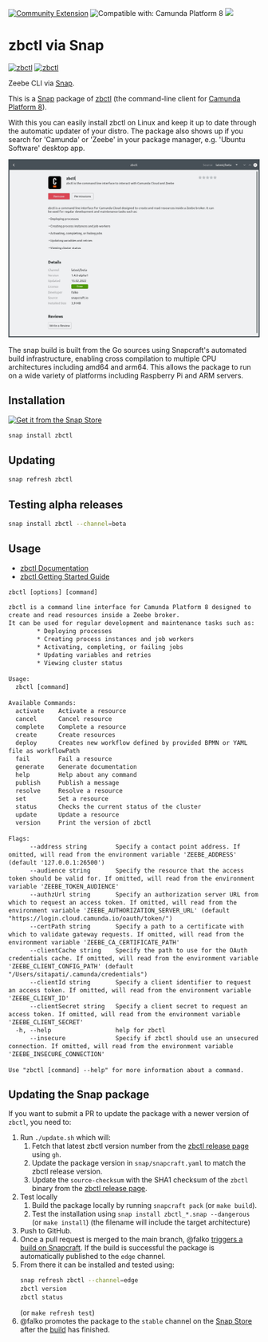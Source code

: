 [![Community Extension](https://img.shields.io/badge/Community%20Extension-An%20open%20source%20community%20maintained%20project-FF4700)](https://github.com/camunda-community-hub/community)
![Compatible with: Camunda Platform 8](https://img.shields.io/badge/Compatible%20with-Camunda%20Platform%208-0072Ce)
[![](https://img.shields.io/badge/Lifecycle-Incubating-blue)](https://github.com/Camunda-Community-Hub/community/blob/main/extension-lifecycle.md#incubating-)

# zbctl via Snap

[![zbctl](https://snapcraft.io/zbctl/badge.svg)](https://snapcraft.io/zbctl)
[![zbctl](https://snapcraft.io/zbctl/trending.svg?name=0)](https://snapcraft.io/zbctl)

Zeebe CLI via [Snap](https://snapcraft.io/).

This is a [Snap](https://snapcraft.io/about) package of
[zbctl](https://github.com/camunda-community-hub/zeebe-client-go/blob/main/cmd/zbctl/zbctl.md) (the command-line client for [Camunda Platform 8](https://camunda.com)).

With this you can easily install zbctl on Linux and keep it up to date through the automatic updater of your distro. The package also shows up if you search for 'Camunda' or 'Zeebe' in your package manager, e.g. 'Ubuntu Software' desktop app.

![Screenshot showing zbctl in the Ubuntu Software app](screen.jpg)

The snap build is built from the Go sources using Snapcraft's automated build infrastructure, enabling cross compilation to multiple CPU architectures including amd64 and arm64. This allows the package to run on a wide variety of platforms including Raspberry Pi and ARM servers.

## Installation

[![Get it from the Snap Store](https://snapcraft.io/static/images/badges/en/snap-store-black.svg)](https://snapcraft.io/zbctl)

```sh
snap install zbctl
```

## Updating

```sh
snap refresh zbctl
```

## Testing alpha releases

```sh
snap install zbctl --channel=beta
```

## Usage

* [zbctl Documentation](https://github.com/camunda-community-hub/zeebe-client-go/blob/main/cmd/zbctl/zbctl.md)
* [zbctl Getting Started Guide](https://github.com/camunda-community-hub/zeebe-client-go/blob/main/cmd/zbctl/cli-get-started.md)

```
zbctl [options] [command]
```

```
zbctl is a command line interface for Camunda Platform 8 designed to create and read resources inside a Zeebe broker.
It can be used for regular development and maintenance tasks such as:
        * Deploying processes
        * Creating process instances and job workers
        * Activating, completing, or failing jobs
        * Updating variables and retries
        * Viewing cluster status

Usage:
  zbctl [command]

Available Commands:
  activate    Activate a resource
  cancel      Cancel resource
  complete    Complete a resource
  create      Create resources
  deploy      Creates new workflow defined by provided BPMN or YAML file as workflowPath
  fail        Fail a resource
  generate    Generate documentation
  help        Help about any command
  publish     Publish a message
  resolve     Resolve a resource
  set         Set a resource
  status      Checks the current status of the cluster
  update      Update a resource
  version     Print the version of zbctl

Flags:
      --address string        Specify a contact point address. If omitted, will read from the environment variable 'ZEEBE_ADDRESS' (default '127.0.0.1:26500')
      --audience string       Specify the resource that the access token should be valid for. If omitted, will read from the environment variable 'ZEEBE_TOKEN_AUDIENCE'
      --authzUrl string       Specify an authorization server URL from which to request an access token. If omitted, will read from the environment variable 'ZEEBE_AUTHORIZATION_SERVER_URL' (default "https://login.cloud.camunda.io/oauth/token/")
      --certPath string       Specify a path to a certificate with which to validate gateway requests. If omitted, will read from the environment variable 'ZEEBE_CA_CERTIFICATE_PATH'
      --clientCache string    Specify the path to use for the OAuth credentials cache. If omitted, will read from the environment variable 'ZEEBE_CLIENT_CONFIG_PATH' (default "/Users/sitapati/.camunda/credentials")
      --clientId string       Specify a client identifier to request an access token. If omitted, will read from the environment variable 'ZEEBE_CLIENT_ID'
      --clientSecret string   Specify a client secret to request an access token. If omitted, will read from the environment variable 'ZEEBE_CLIENT_SECRET'
  -h, --help                  help for zbctl
      --insecure              Specify if zbctl should use an unsecured connection. If omitted, will read from the environment variable 'ZEEBE_INSECURE_CONNECTION'

Use "zbctl [command] --help" for more information about a command.
```

## Updating the Snap package

If you want to submit a PR to update the package with a newer version of `zbctl`, you need to:

1. Run `./update.sh` which will:
    1. Fetch that latest zbctl version number from the [zbctl release page](https://github.com/camunda-community-hub/zeebe-client-go/releases) using `gh`.
    1. Update the package version in `snap/snapcraft.yaml` to match the zbctl release version.
    1. Update the `source-checksum` with the SHA1 checksum of the `zbctl` binary from the [zbctl release page](https://github.com/camunda-community-hub/zeebe-client-go/releases).
1. Test locally
    1. Build the package locally by running `snapcraft pack` (or `make build`).
    1. Test the installation using `snap install zbctl_*.snap --dangerous` (or `make install`) (the filename will include the target architecture)
1. Push to GitHub.
1. Once a pull request is merged to the main branch, @falko [triggers a build on Snapcraft](https://snapcraft.io/zbctl/builds). If the build is successful the package is automatically published to the `edge` channel.
1. From there it can be installed and tested using:
    ```sh
    snap refresh zbctl --channel=edge
    zbctl version
    zbctl status
    ```
    (or `make refresh test`)
1. @falko promotes the package to the `stable` channel on the [Snap Store](https://snapcraft.io/zbctl/releases) after the [build](https://snapcraft.io/zbctl/builds) has finished.
